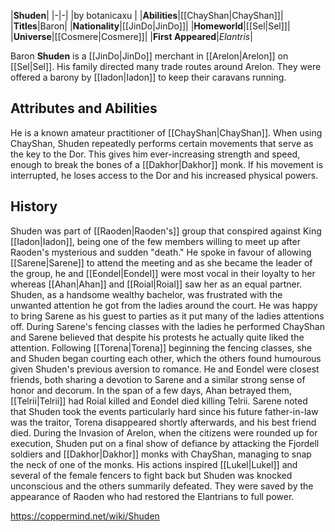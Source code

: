|**Shuden**|
|-|-|
|by  botanicaxu |
|**Abilities**|[[ChayShan\|ChayShan]]|
|**Titles**|Baron|
|**Nationality**|[[JinDo\|JinDo]]|
|**Homeworld**|[[Sel\|Sel]]|
|**Universe**|[[Cosmere\|Cosmere]]|
|**First Appeared**|*Elantris*|

Baron **Shuden** is a [[JinDo\|JinDo]] merchant in [[Arelon\|Arelon]] on [[Sel\|Sel]].
His family directed many trade routes around Arelon. They were offered a barony by [[Iadon\|Iadon]] to keep their caravans running.

## Attributes and Abilities
He is a known amateur practitioner of [[ChayShan\|ChayShan]]. When using ChayShan, Shuden repeatedly performs certain movements that serve as the key to the Dor. This gives him ever-increasing strength and speed, enough to break the bones of a [[Dakhor\|Dakhor]] monk. If his movement is interrupted, he loses access to the Dor and his increased physical powers.

## History
Shuden was part of [[Raoden\|Raoden's]] group that conspired against King [[Iadon\|Iadon]], being one of the few members willing to meet up after Raoden's mysterious and sudden "death." He spoke in favour of allowing [[Sarene\|Sarene]] to attend the meeting and as she became the leader of the group, he and [[Eondel\|Eondel]] were most vocal in their loyalty to her whereas [[Ahan\|Ahan]] and [[Roial\|Roial]] saw her as an equal partner.
Shuden, as a handsome wealthy bachelor, was frustrated with the unwanted attention he got from the ladies around the court. He was happy to bring Sarene as his guest to parties as it put many of the ladies attentions off.
During Sarene's fencing classes with the ladies he performed ChayShan and Sarene believed that despite his protests he actually quite liked the attention. Following [[Torena\|Torena]] beginning the fencing classes, she and Shuden began courting each other, which the others found humourous given Shuden's previous aversion to romance.
He and Eondel were closest friends, both sharing a devotion to Sarene and a similar strong sense of honor and decorum. In the span of a few days, Ahan betrayed them, [[Telrii\|Telrii]] had Roial killed and Eondel died killing Telrii. Sarene noted that Shuden took the events particularly hard since his future father-in-law was the traitor, Torena disappeared shortly afterwards, and his best friend died.
During the Invasion of Arelon, when the citizens were rounded up for execution, Shuden put on a final show of defiance by attacking the Fjordell soldiers and [[Dakhor\|Dakhor]] monks with ChayShan, managing to snap the neck of one of the monks. His actions inspired [[Lukel\|Lukel]] and several of the female fencers to fight back but Shuden was knocked unconscious and the others summarily defeated. They were saved by the appearance of Raoden who had restored the Elantrians to full power.



https://coppermind.net/wiki/Shuden